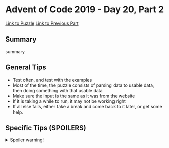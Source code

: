 # Advent of Code 2019 - Day 20, Part 2

[Link to Puzzle](https://adventofcode.com/2019/day/20#part2)
[Link to Previous Part](https://github.com/CodingAP/unofficial-aoc-syllabus/blob/main/years/2019/day20/part1.md)

## Summary
summary

## General Tips
- Test often, and test with the examples
- Most of the time, the puzzle consists of parsing data to usable data, then doing something with that usable data
- Make sure the input is the same as it was from the website
- If it is taking a while to run, it may not be working right
- If all else fails, either take a break and come back to it later, or get some help.

## Specific Tips (SPOILERS)
<details> <summary>Spoiler warning!</summary>

specific tips

</details>